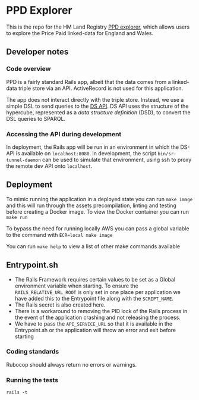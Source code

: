 # PPD Explorer

This is the repo for the HM Land Registry
[PPD explorer](http://landregistry.data.gov.uk/app/ppd),
which allows users to explore the Price Paid linked-data
for England and Wales.

## Developer notes

### Code overview

PPD is a fairly standard Rails app, albeit that the data
comes from a linked-data triple store via an API. ActiveRecord
is not used for this application.

The app does not interact directly with the triple store.
Instead, we use a simple DSL to send queries to the
[DS API](http://github.com/epimorphics/data-API). DS API uses
the structure of the hypercube, represented as a _data structure
definition_ (DSD), to convert the DSL queries to SPARQL.

### Accessing the API during development

In deployment, the Rails app will be run in an environment in
which the DS-API is available on `localhost:8080`. In development,
the script `bin/sr-tunnel-daemon` can be used to simulate that
environment, using ssh to proxy the remote dev API onto `localhost`.

## Deployment

To mimic running the application in a deployed state you can run
`make image` and this will run through the assets precompilation, linting and testing before creating a Docker image. To view the Docker container you can run `make run`

To bypass the need for running locally AWS you can pass a global variable to the command with `ECR=local make image`

You can run `make help` to view a list of other make commands available

## Entrypoint.sh

* The Rails Framework requires certain values to be set as a Global environment variable when starting. To ensure the `RAILS_RELATIVE_URL_ROOT` is only set in one place per application we have added this to the Entrypoint file along with the `SCRIPT_NAME`.
* The Rails secret is also created here.
* There is a workaround to removing the PID lock of the Rails process in the event of the application crashing and not releasing the process.
* We have to pass the `API_SERVICE_URL` so that it is available in the Entrypoint.sh or the application will throw an error and exit before starting

### Coding standards

Rubocop should always return no errors or warnings.

### Running the tests

    rails -t
